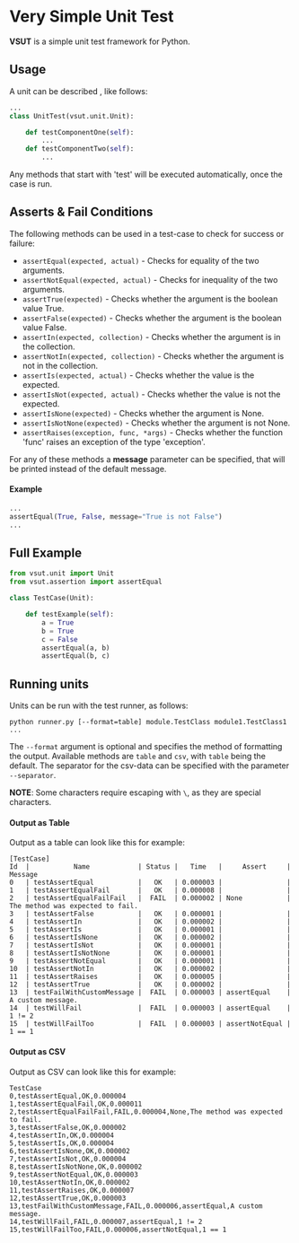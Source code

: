 # **V**ery **S**imple **U**nit **T**est
**VSUT** is a simple unit test framework for Python.

## Usage
A unit can be described , like follows:
```python
...
class UnitTest(vsut.unit.Unit):

    def testComponentOne(self):
        ...
    def testComponentTwo(self):
        ...
```
Any methods that start with 'test' will be executed automatically, once the case is run.

## Asserts & Fail Conditions
The following methods can be used in a test-case to check for success or failure:
* ```assertEqual(expected, actual)``` - Checks for equality of the two arguments.
* ```assertNotEqual(expected, actual)``` - Checks for inequality of the two arguments.
* ```assertTrue(expected)``` - Checks whether the argument is the boolean value True.
* ```assertFalse(expected)``` - Checks whether the argument is the boolean value False.
* ```assertIn(expected, collection)``` - Checks whether the argument is in the collection.
* ```assertNotIn(expected, collection)``` - Checks whether the argument is not in the collection.
* ```assertIs(expected, actual)``` - Checks whether the value is the expected.
* ```assertIsNot(expected, actual)``` - Checks whether the value is not the expected.
* ```assertIsNone(expected)``` - Checks whether the argument is None.
* ```assertIsNotNone(expected)``` - Checks whether the argument is not None.
* ```assertRaises(exception, func, *args)``` - Checks whether the function 'func' raises an exception of the type 'exception'.

For any of these methods a **message** parameter can be specified, that will be printed instead of the default message.
#### Example
```python
...
assertEqual(True, False, message="True is not False")
...
```

## Full Example
```python
from vsut.unit import Unit
from vsut.assertion import assertEqual

class TestCase(Unit):

    def testExample(self):
        a = True
        b = True
        c = False
        assertEqual(a, b)
        assertEqual(b, c)
```

## Running units
Units can be run with the test runner, as follows:
```
python runner.py [--format=table] module.TestClass module1.TestClass1 ...
```
The `--format` argument is optional and specifies the method of formatting the output. Available methods are `table` and `csv`, with `table` being the default.
The separator for the csv-data can be specified with the parameter `--separator`.

**NOTE**: Some characters require escaping with `\`, as they are special characters.
#### Output as Table
Output as a table can look like this for example:
```
[TestCase]
Id  |           Name            | Status |   Time   |     Assert     | Message
0   | testAssertEqual           |   OK   | 0.000003 |                |
1   | testAssertEqualFail       |   OK   | 0.000008 |                |
2   | testAssertEqualFailFail   |  FAIL  | 0.000002 | None           | The method was expected to fail.
3   | testAssertFalse           |   OK   | 0.000001 |                |
4   | testAssertIn              |   OK   | 0.000002 |                |
5   | testAssertIs              |   OK   | 0.000001 |                |
6   | testAssertIsNone          |   OK   | 0.000002 |                |
7   | testAssertIsNot           |   OK   | 0.000001 |                |
8   | testAssertIsNotNone       |   OK   | 0.000001 |                |
9   | testAssertNotEqual        |   OK   | 0.000001 |                |
10  | testAssertNotIn           |   OK   | 0.000002 |                |
11  | testAssertRaises          |   OK   | 0.000005 |                |
12  | testAssertTrue            |   OK   | 0.000002 |                |
13  | testFailWithCustomMessage |  FAIL  | 0.000003 | assertEqual    | A custom message.
14  | testWillFail              |  FAIL  | 0.000003 | assertEqual    | 1 != 2
15  | testWillFailToo           |  FAIL  | 0.000003 | assertNotEqual | 1 == 1
```

#### Output as CSV
Output as CSV can look like this for example:
```
TestCase
0,testAssertEqual,OK,0.000004
1,testAssertEqualFail,OK,0.000011
2,testAssertEqualFailFail,FAIL,0.000004,None,The method was expected to fail.
3,testAssertFalse,OK,0.000002
4,testAssertIn,OK,0.000004
5,testAssertIs,OK,0.000004
6,testAssertIsNone,OK,0.000002
7,testAssertIsNot,OK,0.000004
8,testAssertIsNotNone,OK,0.000002
9,testAssertNotEqual,OK,0.000003
10,testAssertNotIn,OK,0.000002
11,testAssertRaises,OK,0.000007
12,testAssertTrue,OK,0.000003
13,testFailWithCustomMessage,FAIL,0.000006,assertEqual,A custom message.
14,testWillFail,FAIL,0.000007,assertEqual,1 != 2
15,testWillFailToo,FAIL,0.000006,assertNotEqual,1 == 1
```
